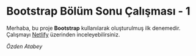 # Bootstrap Bölüm Sonu Çalışması - 1
Merhaba, bu proje **Bootstrap** kullanılarak oluşturulmuş ilk denemedir. Çalışmayı [Netlify](...) üzerinden inceleyebilirsiniz.

*Özden Atabey*